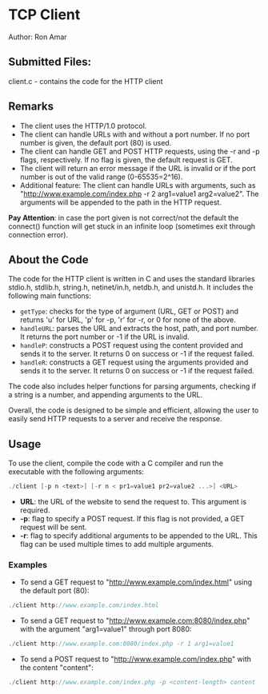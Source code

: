 # TCP Client
Author: Ron Amar

## Submitted Files:
client.c - contains the code for the HTTP client

## Remarks
- The client uses the HTTP/1.0 protocol.
- The client can handle URLs with and without a port number. If no port number is given, the default port (80) is used.
- The client can handle GET and POST HTTP requests, using the -r and -p flags, respectively. If no flag is given, the default request is GET. 
- The client will return an error message if the URL is invalid or if the port number is out of the valid range (0-65535=2^16).
- Additional feature: The client can handle URLs with arguments, such as "http://www.example.com/index.php -r 2 arg1=value1 arg2=value2". The arguments will be appended to the path in the HTTP request.

**Pay Attention**: in case the port given is not correct/not the default the connect() function will get stuck in an infinite loop (sometimes exit through connection error).

## About the Code
The code for the HTTP client is written in C and uses the standard libraries stdio.h, stdlib.h, string.h, netinet/in.h, netdb.h, and unistd.h. It includes the following main functions:

- `getType`: checks for the type of argument (URL, GET or POST) and returns 'u' for URL, 'p' for -p, 'r' for -r, or 0 for none of the above.
- `handleURL`: parses the URL and extracts the host, path, and port number. It returns the port number or -1 if the URL is invalid.
- `handleP`: constructs a POST request using the content provided and sends it to the server. It returns 0 on success or -1 if the request failed.
- `handleR`: constructs a GET request using the arguments provided and sends it to the server. It returns 0 on success or -1 if the request failed.

The code also includes helper functions for parsing arguments, checking if a string is a number, and appending arguments to the URL.

Overall, the code is designed to be simple and efficient, allowing the user to easily send HTTP requests to a server and receive the response.

## Usage
To use the client, compile the code with a C compiler and run the executable with the following arguments:
```C
./client [-p n <text>] [-r n < pr1=value1 pr2=value2 ...>] <URL>
```

- **URL**: the URL of the website to send the request to. This argument is required.
- **-p**: flag to specify a POST request. If this flag is not provided, a GET request will be sent.
- **-r**: flag to specify additional arguments to be appended to the URL. This flag can be used multiple times to add multiple arguments.

### Examples
- To send a GET request to "http://www.example.com/index.html" using the default port (80):
```C
./client http://www.example.com/index.html
```
- To send a GET request to "http://www.example.com:8080/index.php" with the argument "arg1=value1" through port 8080:
```C
./client http://www.example.com:8080/index.php -r 1 arg1=value1
```
- To send a POST request to "http://www.example.com/index.php" with the content "content":
```C
./client http://www.example.com/index.php -p <content-length> content
```
